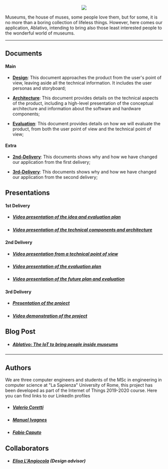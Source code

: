 <p align="center">
  <img src="https://raw.githubusercontent.com/Ablativo/ablativo/master/img/logo.png">
</p>

Museums, the house of muses, some people love them, but for some, it is no more than a boring collection of lifeless things.
However, here comes our application, Ablativo, intending to bring also those least interested people to the wonderful world of museums.

---
## Documents

#### Main

* **[Design](./Design.md)**: This document approaches the product from the user's point of view, leaving aside all the technical information. It includes the user personas and storyboard;

* **[Architecture](./Architecture.md)**: This document provides details on the technical aspects of the product, including a high-level presentation of the conceptual architecture and information about the software and hardware components;

* **[Evaluation](./Evaluation.md)**: This document provides details on how we will evaluate the product, from both the user point of view and the technical point of view;

#### Extra

* **[2nd-Delivery](./2nd_delivery.md)**: This documents shows why and how we have changed our application from the first delivery;

* **[3rd-Delivery](./3rd_delivery.md)**: This documents shows why and how we have changed our application from the second delivery;



## Presentations

#### 1st Delivery
* ##### [Video presentation of the idea and evaluation plan](https://youtu.be/VOPcMZa7giw)
* ##### [Video presentation of the technical components and architecture](https://youtu.be/TFFulUF80F0)

#### 2nd Delivery
* ##### [Video presentation from a technical point of view](https://youtu.be/0feroPLvXQs)
* ##### [Video presentation of the evaluation plan](https://youtu.be/-5nHsma9eOs)
* ##### [Video presentation of the future plan and evaluation](https://youtu.be/FWWQo9qq54A)

#### 3rd Delivery
* ##### [Presentation of the project](https://drive.google.com/file/d/1Pv7AdXY2aryi7SJMljHsR7hD8849sb5h/view?usp=sharing)
* ##### [Video demonstration of the project](https://youtu.be/RlOGunUXhhg)

## Blog Post
* ##### [Ablativo: The IoT to bring people inside museums](https://www.hackster.io/ivagnesmanuel/ablativo-the-iot-to-bring-people-inside-museums-c22b2a)

---
## Authors
We are three computer engineers and students of the MSc in engineering in computer science at "La Sapienza" University of Rome, this project has been developed as part of the Internet of Things 2019-2020 course. Here you can find links to our LinkedIn profiles
* ##### [Valerio Coretti](https://www.linkedin.com/in/valerio-coretti-2913721a3)
* ##### [Manuel Ivagnes](https://www.linkedin.com/in/manuel-ivagnes-4a5ba018b)
* ##### [Fabio Caputo](https://www.linkedin.com/in/fabio-caputo-41163b171)


## Collaborators
* ##### [Elisa L'Angiocola](http://linkedin.com/in/elisa-l-angiocola-57a69353)  (Design advisor)

